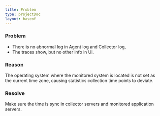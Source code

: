 ```yaml
---
title: Problem
type: projectDoc
layout: baseof
---
```

### Problem
- There is no abnormal log in Agent log and Collector log, 
- The traces show, but no other info in UI.

### Reason
The operating system where the monitored system is located is not set as the current time zone, causing statistics collection time points to deviate.

### Resolve
Make sure the time is sync in collector servers and monitored application servers.

